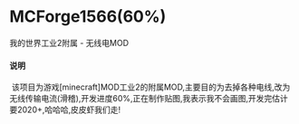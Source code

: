 # MCForge1566(60%)
我的世界工业2附属 - 无线电MOD 
#### 说明
  该项目为游戏[minecraft]MOD工业2的附属MOD,主要目的为去掉各种电线,改为无线传输电流(滑稽),开发进度60%,正在制作贴图,我表示我不会画图,开发完估计要2020+,哈哈哈,皮皮虾我们走!
